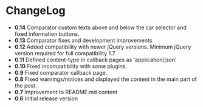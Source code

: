 ChangeLog
=========

- **0.14** Comparator custom texts above and below the car selector and fixed information buttons. 
- **0.13** Comparator fixes and development improvements
- **0.12** Added compatibility with newer jQuery versions. Minimum jQuery version required for full compatibility 1.7
- **0.11** Defined content-type in callback pages as 'application/json'
- **0.10** Fixed incompatibility with some plugins.
- **0.9** Fixed comparator callback page.
- **0.8** Fixed warnings/notices and displayed the content in the main part of the post.
- **0.7** Improvement to README.md content
- **0.6** Initial release version
